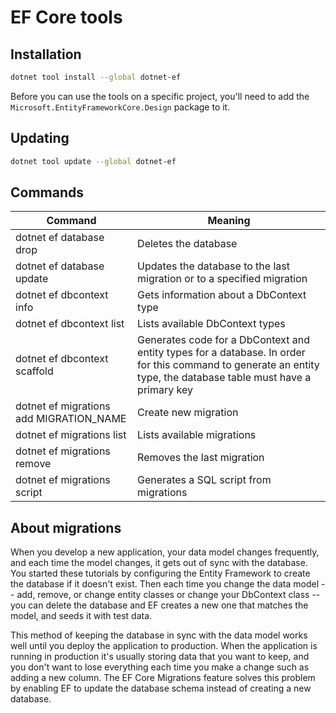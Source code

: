 # EF Core tools

## Installation

```zsh
dotnet tool install --global dotnet-ef
```

Before you can use the tools on a specific project, you'll need to add the `Microsoft.EntityFrameworkCore.Design` package to it.

## Updating

```zsh
dotnet tool update --global dotnet-ef
```

## Commands

| Command                                 | Meaning                                                                                                                                                          |
| --------------------------------------- | ---------------------------------------------------------------------------------------------------------------------------------------------------------------- |
| dotnet ef database drop                 | Deletes the database                                                                                                                                             |
| dotnet ef database update               | Updates the database to the last migration or to a specified migration                                                                                           |
| dotnet ef dbcontext info                | Gets information about a DbContext type                                                                                                                          |
| dotnet ef dbcontext list                | Lists available DbContext types                                                                                                                                  |
| dotnet ef dbcontext scaffold            | Generates code for a DbContext and entity types for a database. In order for this command to generate an entity type, the database table must have a primary key |
| dotnet ef migrations add MIGRATION_NAME | Create new migration                                                                                                                                             |
| dotnet ef migrations list               | Lists available migrations                                                                                                                                       |
| dotnet ef migrations remove             | Removes the last migration                                                                                                                                       |
| dotnet ef migrations script             | Generates a SQL script from migrations                                                                                                                           |

## About migrations

When you develop a new application, your data model changes frequently, and each time the model changes, it gets out of sync with the database. You started these tutorials by configuring the Entity Framework to create the database if it doesn't exist. Then each time you change the data model -- add, remove, or change entity classes or change your DbContext class -- you can delete the database and EF creates a new one that matches the model, and seeds it with test data.

This method of keeping the database in sync with the data model works well until you deploy the application to production. When the application is running in production it's usually storing data that you want to keep, and you don't want to lose everything each time you make a change such as adding a new column. The EF Core Migrations feature solves this problem by enabling EF to update the database schema instead of creating a new database.
